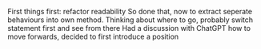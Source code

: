 First things first: refactor readability
So done that, now to extract seperate behaviours into own method. Thinking about where to go, probably switch statement first and see from there
Had a discussion with ChatGPT how to move forwards, decided to first introduce a position